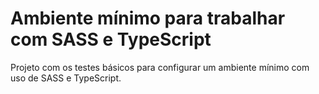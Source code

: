 # Ambiente mínimo para trabalhar com SASS e TypeScript
Projeto com os testes básicos para configurar um ambiente mínimo com uso de SASS e TypeScript.

